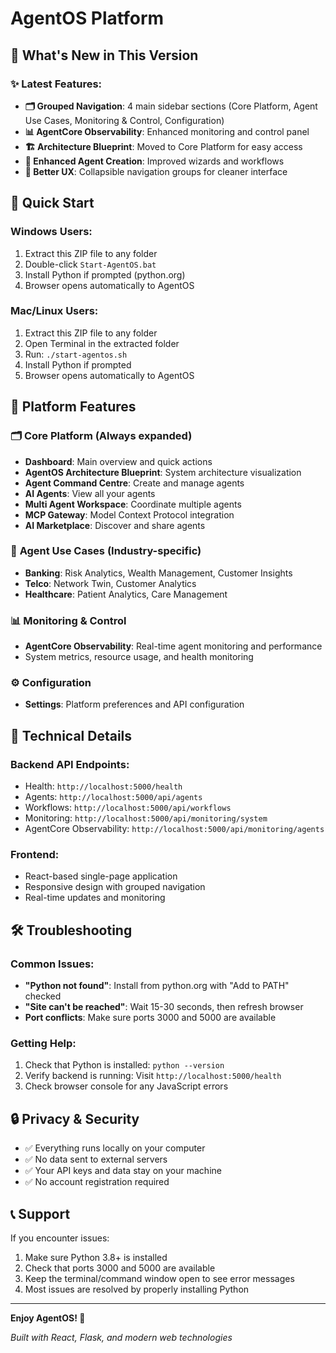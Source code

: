 # AgentOS Platform

## 🎯 What's New in This Version

### ✨ **Latest Features:**
- **🗂️ Grouped Navigation**: 4 main sidebar sections (Core Platform, Agent Use Cases, Monitoring & Control, Configuration)
- **📊 AgentCore Observability**: Enhanced monitoring and control panel
- **🏗️ Architecture Blueprint**: Moved to Core Platform for easy access
- **🤖 Enhanced Agent Creation**: Improved wizards and workflows
- **📱 Better UX**: Collapsible navigation groups for cleaner interface

## 🚀 Quick Start

### Windows Users:
1. Extract this ZIP file to any folder
2. Double-click `Start-AgentOS.bat`
3. Install Python if prompted (python.org)
4. Browser opens automatically to AgentOS

### Mac/Linux Users:
1. Extract this ZIP file to any folder
2. Open Terminal in the extracted folder
3. Run: `./start-agentos.sh`
4. Install Python if prompted
5. Browser opens automatically to AgentOS

## 📱 Platform Features

### 🗂️ **Core Platform** (Always expanded)
- **Dashboard**: Main overview and quick actions
- **AgentOS Architecture Blueprint**: System architecture visualization
- **Agent Command Centre**: Create and manage agents
- **AI Agents**: View all your agents
- **Multi Agent Workspace**: Coordinate multiple agents
- **MCP Gateway**: Model Context Protocol integration
- **AI Marketplace**: Discover and share agents

### 🎯 **Agent Use Cases** (Industry-specific)
- **Banking**: Risk Analytics, Wealth Management, Customer Insights
- **Telco**: Network Twin, Customer Analytics
- **Healthcare**: Patient Analytics, Care Management

### 📊 **Monitoring & Control**
- **AgentCore Observability**: Real-time agent monitoring and performance
- System metrics, resource usage, and health monitoring

### ⚙️ **Configuration**
- **Settings**: Platform preferences and API configuration

## 🔧 Technical Details

### **Backend API Endpoints:**
- Health: `http://localhost:5000/health`
- Agents: `http://localhost:5000/api/agents`
- Workflows: `http://localhost:5000/api/workflows`
- Monitoring: `http://localhost:5000/api/monitoring/system`
- AgentCore Observability: `http://localhost:5000/api/monitoring/agents`

### **Frontend:**
- React-based single-page application
- Responsive design with grouped navigation
- Real-time updates and monitoring

## 🛠️ Troubleshooting

### Common Issues:
- **"Python not found"**: Install from python.org with "Add to PATH" checked
- **"Site can't be reached"**: Wait 15-30 seconds, then refresh browser
- **Port conflicts**: Make sure ports 3000 and 5000 are available

### Getting Help:
1. Check that Python is installed: `python --version`
2. Verify backend is running: Visit `http://localhost:5000/health`
3. Check browser console for any JavaScript errors

## 🔒 Privacy & Security

- ✅ Everything runs locally on your computer
- ✅ No data sent to external servers
- ✅ Your API keys and data stay on your machine
- ✅ No account registration required

## 📞 Support

If you encounter issues:
1. Make sure Python 3.8+ is installed
2. Check that ports 3000 and 5000 are available
3. Keep the terminal/command window open to see error messages
4. Most issues are resolved by properly installing Python

---

**Enjoy AgentOS! 🎉**

*Built with React, Flask, and modern web technologies*
